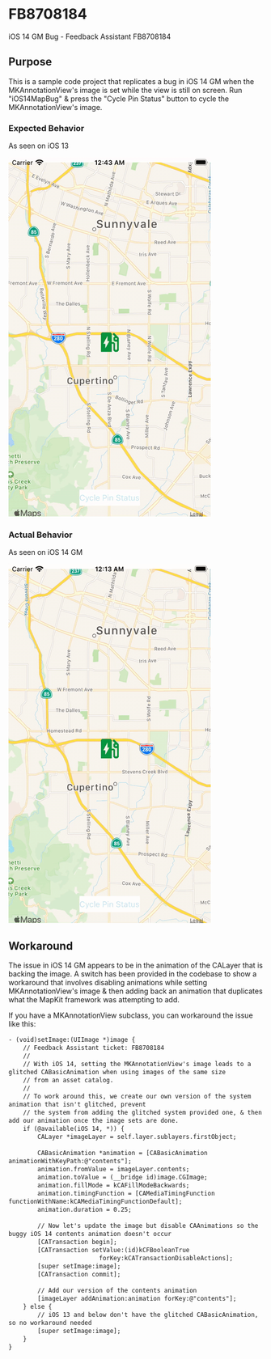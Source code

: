 # FB8708184
iOS 14 GM Bug - Feedback Assistant FB8708184

## Purpose

This is a sample code project that replicates a bug in iOS 14 GM when the MKAnnotationView's image is set while the view is still on screen. Run "iOS14MapBug" & press the "Cycle Pin Status" button to cycle the MKAnnotationView's image.

### Expected Behavior

As seen on iOS 13

![iOS 13 map view not showing glitched display on annotation view image update](gifs/expectedBehavior.gif)

### Actual Behavior

As seen on iOS 14 GM

![iOS 14 map view showing glitched display on annotation view image update](gifs/actualBehavior.gif)

## Workaround

The issue in iOS 14 GM appears to be in the animation of the CALayer that is backing the image. A switch has been provided in the codebase to show a workaround that involves disabling animations while setting MKAnnotationView's image & then adding back an animation that duplicates what the MapKit framework was attempting to add.

If you have a MKAnnotationView subclass, you can workaround the issue like this:

```
- (void)setImage:(UIImage *)image {
    // Feedback Assistant ticket: FB8708184
    //
    // With iOS 14, setting the MKAnnotationView's image leads to a glitched CABasicAnimation when using images of the same size
    // from an asset catalog.
    //
    // To work around this, we create our own version of the system animation that isn't glitched, prevent
    // the system from adding the glitched system provided one, & then add our animation once the image sets are done.
    if (@available(iOS 14, *)) {
        CALayer *imageLayer = self.layer.sublayers.firstObject;

        CABasicAnimation *animation = [CABasicAnimation animationWithKeyPath:@"contents"];
        animation.fromValue = imageLayer.contents;
        animation.toValue = (__bridge id)image.CGImage;
        animation.fillMode = kCAFillModeBackwards;
        animation.timingFunction = [CAMediaTimingFunction functionWithName:kCAMediaTimingFunctionDefault];
        animation.duration = 0.25;

        // Now let's update the image but disable CAAnimations so the buggy iOS 14 contents animation doesn't occur
        [CATransaction begin];
        [CATransaction setValue:(id)kCFBooleanTrue
                         forKey:kCATransactionDisableActions];
        [super setImage:image];
        [CATransaction commit];

        // Add our version of the contents animation
        [imageLayer addAnimation:animation forKey:@"contents"];
    } else {
        // iOS 13 and below don't have the glitched CABasicAnimation, so no workaround needed
        [super setImage:image];
    }
}
```
